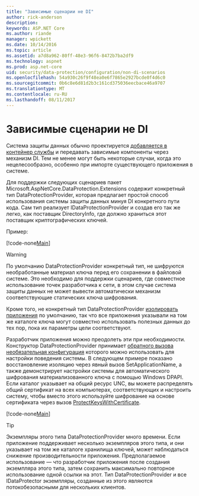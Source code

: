 ```yaml
---
title: "Зависимые сценарии не DI"
author: rick-anderson
description: 
keywords: ASP.NET Core
ms.author: riande
manager: wpickett
ms.date: 10/14/2016
ms.topic: article
ms.assetid: a7d8a962-80ff-48e3-96f6-8472b7ba2df9
ms.technology: aspnet
ms.prod: asp.net-core
uid: security/data-protection/configuration/non-di-scenarios
ms.openlocfilehash: 54a930c26f9f48ea0e6f7865e2927bcde0f4d6c0
ms.sourcegitcommit: 0b6c8e6d81d2b3c161cd375036eecbace46a9707
ms.translationtype: MT
ms.contentlocale: ru-RU
ms.lasthandoff: 08/11/2017
---
```

# <a name="non-di-aware-scenarios"></a>Зависимые сценарии не DI

Система защиты данных обычно проектируется [добавляется в контейнер службы](../consumer-apis/overview.md) и передавать зависимые компоненты через механизм DI. Тем не менее могут быть некоторые случаи, когда это нецелесообразно, особенно при импорте существующего приложения в системе.

Для поддержки следующих сценариев пакет Microsoft.AspNetCore.DataProtection.Extensions содержит конкретный тип DataProtectionProvider, которая предлагает простой способ использования системы защиты данных минуя DI конкретного пути кода. Сам тип реализует IDataProtectionProvider и создав его так же легко, как поставщик DirectoryInfo, где должно храниться этот поставщик криптографических ключей.

Пример:

[!code-none[Main](non-di-scenarios/_static/nodisample1.cs)]

>[!WARNING]
> По умолчанию DataProtectionProvider конкретный тип, не шифруются необработанные материал ключа перед его сохранении в файловой системе. Это необходимо для поддержки сценариев, где совместное использование точек разработчика к сети, в этом случае система защиты данных не может вывести автоматически механизм соответствующие статических ключа шифрования.
>
>Кроме того, не конкретный тип DataProtectionProvider [изолировать приложения](overview.md#data-protection-configuration-per-app-isolation) по умолчанию, так что все приложения указывали на том же каталоге ключа могут совместно использовать полезных данных до тех пор, пока их параметры цели соответствуют.

Разработчик приложения можно преодолеть эти при необходимости. Конструктор DataProtectionProvider принимает [обратного вызова необязательная конфигурация](overview.md#data-protection-configuration-callback) которого можно использовать для настройки поведения системы. В следующем примере показано восстановление изоляцию через явный вызов SetApplicationName, а также демонстрирует настройки системы для автоматического шифрования материализованного ключа с помощью Windows DPAPI. Если каталог указывает на общий ресурс UNC, вы можете распределять общий сертификат на всех компьютерах, соответствующих и настроить систему, чтобы вместо этого используйте шифрование на основе сертификата через вызов [ProtectKeysWithCertificate](overview.md#configuring-x509-certificate).

[!code-none[Main](non-di-scenarios/_static/nodisample2.cs)]

>[!TIP]
> Экземпляры этого типа DataProtectionProvider много времени. Если приложение поддерживает несколько экземпляров этого типа, и они указывает на том же каталоге хранилища ключей, может наблюдаться снижение производительности приложения. Предполагаемое использование — что разработчик приложения после создания экземпляра этого типа, затем сохранить максимально повторное использование одной ссылки на этот. Тип DataProtectionProvider и все IDataProtector экземпляры, созданные из этого являются потокобезопасными для нескольких клиентов.
